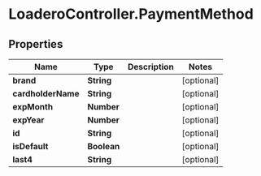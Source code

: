 # LoaderoController.PaymentMethod

## Properties
Name | Type | Description | Notes
------------ | ------------- | ------------- | -------------
**brand** | **String** |  | [optional] 
**cardholderName** | **String** |  | [optional] 
**expMonth** | **Number** |  | [optional] 
**expYear** | **Number** |  | [optional] 
**id** | **String** |  | [optional] 
**isDefault** | **Boolean** |  | [optional] 
**last4** | **String** |  | [optional] 

